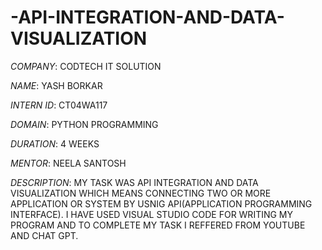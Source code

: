 # -API-INTEGRATION-AND-DATA-VISUALIZATION

*COMPANY*: CODTECH IT SOLUTION

*NAME*: YASH BORKAR

*INTERN ID*: CT04WA117

*DOMAIN*: PYTHON PROGRAMMING

*DURATION*: 4 WEEKS

*MENTOR*: NEELA SANTOSH

*DESCRIPTION*: MY TASK WAS API INTEGRATION AND DATA VISUALIZATION WHICH MEANS CONNECTING TWO OR MORE APPLICATION OR SYSTEM BY USNIG API(APPLICATION PROGRAMMING INTERFACE).
               I HAVE USED VISUAL STUDIO CODE FOR WRITING MY PROGRAM AND TO COMPLETE MY TASK I REFFERED FROM YOUTUBE AND CHAT GPT. 
               
